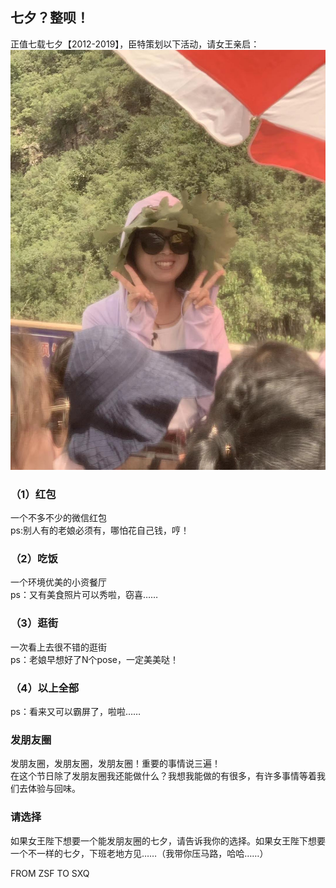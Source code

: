 ## 七夕？整呗！

正值七载七夕【2012-2019】，臣特策划以下活动，请女王亲启：
<br><img src="https://github.com/MrZhousf/MrZhousf.github.io/blob/master/s.jpg?raw=true"/>
### （1）红包
一个不多不少的微信红包  <br>
ps:别人有的老娘必须有，哪怕花自己钱，哼！

### （2）吃饭
一个环境优美的小资餐厅  <br>
ps：又有美食照片可以秀啦，窃喜……

### （3）逛街
一次看上去很不错的逛街  <br>
ps：老娘早想好了N个pose，一定美美哒！

### （4）以上全部
ps：看来又可以霸屏了，啦啦……

### 发朋友圈
发朋友圈，发朋友圈，发朋友圈！重要的事情说三遍！  <br>
在这个节日除了发朋友圈我还能做什么？我想我能做的有很多，有许多事情等着我们去体验与回味。


### 请选择
如果女王陛下想要一个能发朋友圈的七夕，请告诉我你的选择。如果女王陛下想要一个不一样的七夕，下班老地方见……（我带你压马路，哈哈……）

FROM ZSF TO SXQ
